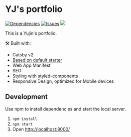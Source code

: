 # YJ's portfolio

[![Dependencies](https://img.shields.io/david/sunnysingh/sunnysingh.io.svg?style=for-the-badge)](https://david-dm.org/jes14/portfolio_) [![Issues](https://img.shields.io/github/issues/sunnysingh/sunnysingh.io.svg?style=for-the-badge)](https://github.com/jes14/portfolio_/issues) [![](https://img.shields.io/github/issues-pr/sunnysingh/sunnysingh.io.svg?style=for-the-badge)](https://github.com/jes14/portfolio_/pulls)

This is a Yujin's portfolio.

🛠 Built with:

- Gatsby v2
- [Based on default starter](https://www.gatsbyjs.com/starters/santosfrancisco/gatsby-starter-cv)
- Web App Manifest
- SEO
- Styling with styled-components
- Responsive Design, optimized for Mobile devices

## Development

Use npm to install dependencies and start the local server.

1. `npm install`
2. `npm start`
3. Open [http://localhost:8000/](http://localhost:8000/)